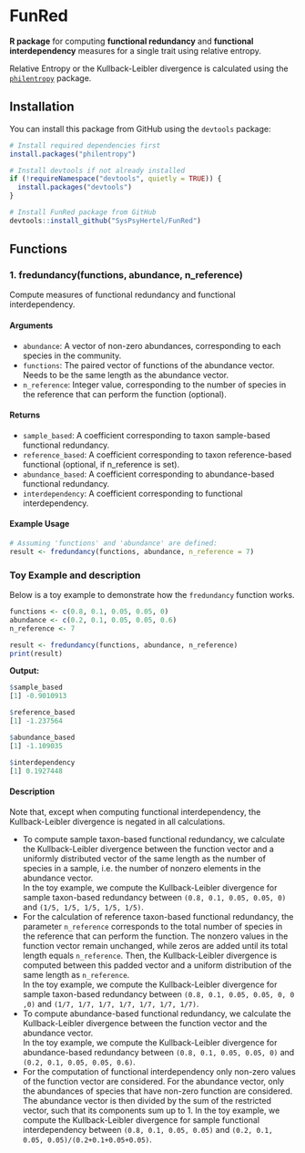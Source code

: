 # FunRed

**R package** for computing **functional redundancy** and **functional interdependency** measures for a single trait using relative entropy.  
  
Relative Entropy or the Kullback-Leibler divergence is calculated using the [`philentropy`](https://cran.r-project.org/package=philentropy) package.


## Installation

You can install this package from GitHub using the `devtools` package:

```R
# Install required dependencies first
install.packages("philentropy")

# Install devtools if not already installed
if (!requireNamespace("devtools", quietly = TRUE)) {
  install.packages("devtools")
}

# Install FunRed package from GitHub
devtools::install_github("SysPsyHertel/FunRed")

```

## Functions

### 1. fredundancy(functions, abundance, n_reference)

Compute measures of functional redundancy and functional interdependency.

#### **Arguments**
- `abundance`: A vector of non-zero abundances, corresponding to each species in the community.
- `functions`: The paired vector of functions of the abundance vector. Needs to be the same length as the abundance vector.
- `n_reference`: Integer value, corresponding to the number of species in the reference that can perform the function (optional).



#### **Returns**
- `sample_based`: A coefficient corresponding to taxon sample-based functional redundancy.
- `reference_based`: A coefficient corresponding to taxon reference-based functional (optional, if n_reference is set).
- `abundance_based`: A coefficient corresponding to abundance-based functional redundancy.
- `interdependency`: A coefficient corresponding to functional interdependency.

#### **Example Usage**

```R
# Assuming 'functions' and 'abundance' are defined:
result <- fredundancy(functions, abundance, n_reference = 7)
```
### Toy Example and description

Below is a toy example to demonstrate how the `fredundancy` function works.

```R
functions <- c(0.8, 0.1, 0.05, 0.05, 0)
abundance <- c(0.2, 0.1, 0.05, 0.05, 0.6)
n_reference <- 7

result <- fredundancy(functions, abundance, n_reference)
print(result)
```
**Output:**

```R
$sample_based
[1] -0.9010913

$reference_based
[1] -1.237564

$abundance_based
[1] -1.109035

$interdependency
[1] 0.1927448

```
#### **Description**
Note that, except when computing functional interdependency, the Kullback-Leibler divergence is negated in all calculations.  

- To compute sample taxon-based functional redundancy, we calculate the Kullback-Leibler divergence between the function vector
and a uniformly distributed vector of the same length as the number of species in a sample, i.e. the number of nonzero
elements in the abundance vector.  
In the toy example, we compute the Kullback-Leibler divergence for sample taxon-based
redundancy between  `(0.8, 0.1, 0.05, 0.05, 0)` and `(1/5, 1/5, 1/5, 1/5, 1/5)`. 
- For the calculation of reference taxon-based functional redundancy, the parameter `n_reference` corresponds to the total number of species
in the reference that can perform the function. The nonzero values in the function vector remain unchanged, while zeros are
added until its total length equals `n_reference`. Then, the Kullback-Leibler divergence is computed between this padded vector
and a uniform distribution of the same length as `n_reference`.  
In the toy example, we compute the Kullback-Leibler divergence for sample taxon-based redundancy between
`(0.8, 0.1, 0.05, 0.05, 0, 0 ,0)` and `(1/7, 1/7, 1/7, 1/7, 1/7, 1/7, 1/7)`.
- To compute abundance-based functional redundancy, we calculate the Kullback-Leibler divergence between the function vector and the abundance vector.  
In the toy example, we compute the Kullback-Leibler divergence for abundance-based redundancy 
between `(0.8, 0.1, 0.05, 0.05, 0)` and `(0.2, 0.1, 0.05, 0.05, 0.6)`.
- For the computation of functional interdependency only non-zero values of the function vector are considered.
For the abundance vector, only the abundances of species that have non-zero function are considered. The abundance
vector is then divided by the sum of the restricted vector, such that its components sum up to 1.
In the toy example, we compute the Kullback-Leibler divergence for sample functional interdependency between
`(0.8, 0.1, 0.05, 0.05)` and `(0.2, 0.1, 0.05, 0.05)/(0.2+0.1+0.05+0.05)`.

